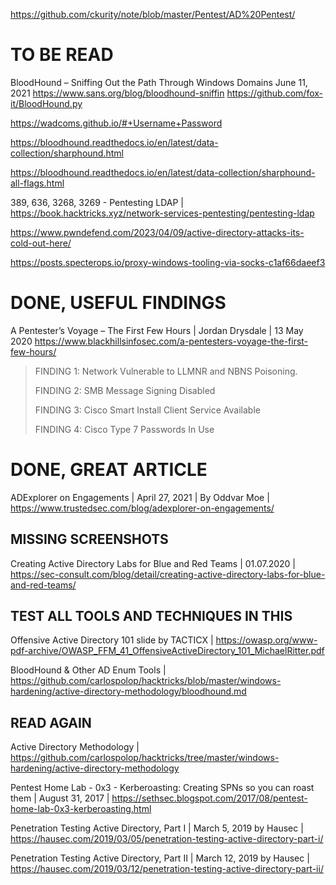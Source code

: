 https://github.com/ckurity/note/blob/master/Pentest/AD%20Pentest/

# TO BE READ

BloodHound – Sniffing Out the Path Through Windows Domains
June 11, 2021
https://www.sans.org/blog/bloodhound-sniffin 
https://github.com/fox-it/BloodHound.py

https://wadcoms.github.io/#+Username+Password

https://bloodhound.readthedocs.io/en/latest/data-collection/sharphound.html

https://bloodhound.readthedocs.io/en/latest/data-collection/sharphound-all-flags.html

389, 636, 3268, 3269 - Pentesting LDAP | https://book.hacktricks.xyz/network-services-pentesting/pentesting-ldap

https://www.pwndefend.com/2023/04/09/active-directory-attacks-its-cold-out-here/

https://posts.specterops.io/proxy-windows-tooling-via-socks-c1af66daeef3

# DONE, USEFUL FINDINGS

A Pentester’s Voyage – The First Few Hours | 
Jordan Drysdale | 13 May 2020
https://www.blackhillsinfosec.com/a-pentesters-voyage-the-first-few-hours/

> FINDING 1: Network Vulnerable to LLMNR and NBNS Poisoning.
>
> FINDING 2: SMB Message Signing Disabled
>
> FINDING 3: Cisco Smart Install Client Service Available
>
> FINDING 4: Cisco Type 7 Passwords In Use


# DONE, GREAT ARTICLE

ADExplorer on Engagements | 
April 27, 2021 | 
By Oddvar Moe |
https://www.trustedsec.com/blog/adexplorer-on-engagements/

## MISSING SCREENSHOTS

Creating Active Directory Labs for Blue and Red Teams | 01.07.2020 | https://sec-consult.com/blog/detail/creating-active-directory-labs-for-blue-and-red-teams/

## TEST ALL TOOLS AND TECHNIQUES IN THIS

Offensive Active Directory 101 slide by TACTICX | https://owasp.org/www-pdf-archive/OWASP_FFM_41_OffensiveActiveDirectory_101_MichaelRitter.pdf

BloodHound & Other AD Enum Tools | https://github.com/carlospolop/hacktricks/blob/master/windows-hardening/active-directory-methodology/bloodhound.md

## READ AGAIN

Active Directory Methodology | https://github.com/carlospolop/hacktricks/tree/master/windows-hardening/active-directory-methodology

Pentest Home Lab - 0x3 - Kerberoasting: Creating SPNs so you can roast them | August 31, 2017 | https://sethsec.blogspot.com/2017/08/pentest-home-lab-0x3-kerberoasting.html

Penetration Testing Active Directory, Part I | March 5, 2019 by Hausec | https://hausec.com/2019/03/05/penetration-testing-active-directory-part-i/

Penetration Testing Active Directory, Part II | March 12, 2019 by Hausec	| https://hausec.com/2019/03/12/penetration-testing-active-directory-part-ii/
